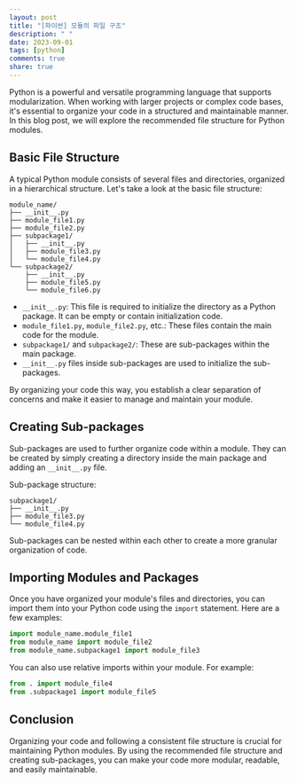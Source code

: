 ```yaml
---
layout: post
title: "[파이썬] 모듈의 파일 구조"
description: " "
date: 2023-09-01
tags: [python]
comments: true
share: true
---
```


Python is a powerful and versatile programming language that supports modularization. When working with larger projects or complex code bases, it's essential to organize your code in a structured and maintainable manner. In this blog post, we will explore the recommended file structure for Python modules.

## Basic File Structure

A typical Python module consists of several files and directories, organized in a hierarchical structure. Let's take a look at the basic file structure:

```
module_name/
├── __init__.py
├── module_file1.py
├── module_file2.py
├── subpackage1/
│   ├── __init__.py
│   ├── module_file3.py
│   └── module_file4.py
└── subpackage2/
    ├── __init__.py
    ├── module_file5.py
    └── module_file6.py
```

- `__init__.py`: This file is required to initialize the directory as a Python package. It can be empty or contain initialization code.
- `module_file1.py`, `module_file2.py`, etc.: These files contain the main code for the module.
- `subpackage1/` and `subpackage2/`: These are sub-packages within the main package.
- `__init__.py` files inside sub-packages are used to initialize the sub-packages.

By organizing your code this way, you establish a clear separation of concerns and make it easier to manage and maintain your module.

## Creating Sub-packages

Sub-packages are used to further organize code within a module. They can be created by simply creating a directory inside the main package and adding an `__init__.py` file.

Sub-package structure:
```
subpackage1/
├── __init__.py
├── module_file3.py
└── module_file4.py
```

Sub-packages can be nested within each other to create a more granular organization of code.

## Importing Modules and Packages

Once you have organized your module's files and directories, you can import them into your Python code using the `import` statement. Here are a few examples:

```python
import module_name.module_file1
from module_name import module_file2
from module_name.subpackage1 import module_file3
```

You can also use relative imports within your module. For example:

```python
from . import module_file4
from .subpackage1 import module_file5
```

## Conclusion

Organizing your code and following a consistent file structure is crucial for maintaining Python modules. By using the recommended file structure and creating sub-packages, you can make your code more modular, readable, and easily maintainable.